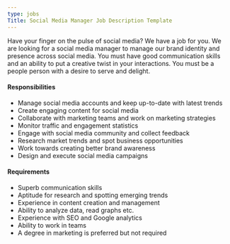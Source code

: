 ```yaml
---
type: jobs
Title: Social Media Manager Job Description Template
---
```


Have your finger on the pulse of social media? We have a job for you. We are looking for a social media manager to manage our brand identity and presence across social media. You must have good communication skills and an ability to put a creative twist in your interactions. You must be a people person with a desire to serve and delight.

#### Responsibilities
 * Manage social media accounts and keep up-to-date with latest trends
 * Create engaging content for social media
 * Collaborate with marketing teams and work on marketing strategies
 * Monitor traffic and engagement statistics
 * Engage with social media community and collect feedback
 * Research market trends and spot business opportunities
 * Work towards creating better brand awareness
 * Design and execute social media campaigns

#### Requirements
 * Superb communication skills
 * Aptitude for research and spotting emerging trends
 * Experience in content creation and management
 * Ability to analyze data, read graphs etc.
 * Experience with SEO and Google analytics
 * Ability to work in teams
 * A degree in marketing is preferred but not required